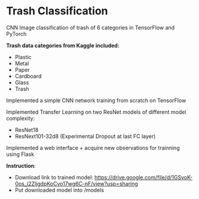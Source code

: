 # Trash Classification
CNN Image classification of trash of 6 categories in TensorFlow and PyTorch

**Trash data categories from Kaggle included:**
- Plastic
- Metal
- Paper
- Cardboard
- Glass
- Trash

Implemented a simple CNN network training from scratch on TensorFlow

Implemented Transfer Learning on two ResNet models of different model complexity:
- ResNet18
- ResNext101-32d8 (Experimental Dropout at last FC layer)

Implemented a web interface + acquire new observations for trainning using Flask


**Instruction**: 
- Download link to trained model: https://drive.google.com/file/d/1GSvoK-0os_i2ZljgdpKoCvo17wg6C-nF/view?usp=sharing
- Put downloaded model into /models
